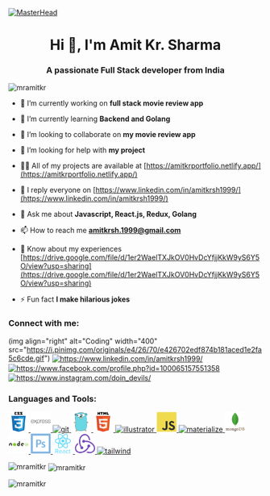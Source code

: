 [![MasterHead](https://amitkrportfolio.netlify.app/static/media/hero.2b74ae35.png)](https://github.com/MrAmitkr)


<h1 align="center">Hi 👋, I'm Amit Kr. Sharma</h1>
<h3 align="center">A passionate Full Stack developer from India</h3>

<p align="left"> <img src="https://komarev.com/ghpvc/?username=mramitkr&label=Profile%20views&color=0e75b6&style=flat" alt="mramitkr" /> </p>

- 🔭 I’m currently working on **full stack movie review app**

- 🌱 I’m currently learning **Backend and Golang**

- 👯 I’m looking to collaborate on **my movie review app**

- 🤝 I’m looking for help with **my project**

- 👨‍💻 All of my projects are available at [https://amitkrportfolio.netlify.app/](https://amitkrportfolio.netlify.app/)

- 📝 I reply everyone on [https://www.linkedin.com/in/amitkrsh1999/](https://www.linkedin.com/in/amitkrsh1999/)

- 💬 Ask me about **Javascript, React.js, Redux, Golang**

- 📫 How to reach me **amitkrsh.1999@gmail.com**

- 📄 Know about my experiences [https://drive.google.com/file/d/1er2WaelTXJkOV0HvDcYfjjKkW9yS6Y5O/view?usp=sharing](https://drive.google.com/file/d/1er2WaelTXJkOV0HvDcYfjjKkW9yS6Y5O/view?usp=sharing)

- ⚡ Fun fact **I make hilarious jokes**

<h3 align="left">Connect with me:</h3>
<p align="left">

(img align="right" alt="Coding" width="400" src="https://i.pinimg.com/originals/e4/26/70/e426702edf874b181aced1e2fa5c6cde.gif")
<a href="https://linkedin.com/in/https://www.linkedin.com/in/amitkrsh1999/" target="blank"><img align="center" src="https://raw.githubusercontent.com/rahuldkjain/github-profile-readme-generator/master/src/images/icons/Social/linked-in-alt.svg" alt="https://www.linkedin.com/in/amitkrsh1999/" height="30" width="40" /></a>
<a href="https://fb.com/https://www.facebook.com/profile.php?id=100065157551358" target="blank"><img align="center" src="https://raw.githubusercontent.com/rahuldkjain/github-profile-readme-generator/master/src/images/icons/Social/facebook.svg" alt="https://www.facebook.com/profile.php?id=100065157551358" height="30" width="40" /></a>
<a href="https://instagram.com/https://www.instagram.com/doin_devils/" target="blank"><img align="center" src="https://raw.githubusercontent.com/rahuldkjain/github-profile-readme-generator/master/src/images/icons/Social/instagram.svg" alt="https://www.instagram.com/doin_devils/" height="30" width="40" /></a>
</p>

<h3 align="left">Languages and Tools:</h3>
<p align="left"> <a href="https://www.w3schools.com/css/" target="_blank" rel="noreferrer"> <img src="https://raw.githubusercontent.com/devicons/devicon/master/icons/css3/css3-original-wordmark.svg" alt="css3" width="40" height="40"/> </a> <a href="https://expressjs.com" target="_blank" rel="noreferrer"> <img src="https://raw.githubusercontent.com/devicons/devicon/master/icons/express/express-original-wordmark.svg" alt="express" width="40" height="40"/> </a> <a href="https://git-scm.com/" target="_blank" rel="noreferrer"> <img src="https://www.vectorlogo.zone/logos/git-scm/git-scm-icon.svg" alt="git" width="40" height="40"/> </a> <a href="https://golang.org" target="_blank" rel="noreferrer"> <img src="https://raw.githubusercontent.com/devicons/devicon/master/icons/go/go-original.svg" alt="go" width="40" height="40"/> </a> <a href="https://www.w3.org/html/" target="_blank" rel="noreferrer"> <img src="https://raw.githubusercontent.com/devicons/devicon/master/icons/html5/html5-original-wordmark.svg" alt="html5" width="40" height="40"/> </a> <a href="https://www.adobe.com/in/products/illustrator.html" target="_blank" rel="noreferrer"> <img src="https://www.vectorlogo.zone/logos/adobe_illustrator/adobe_illustrator-icon.svg" alt="illustrator" width="40" height="40"/> </a> <a href="https://developer.mozilla.org/en-US/docs/Web/JavaScript" target="_blank" rel="noreferrer"> <img src="https://raw.githubusercontent.com/devicons/devicon/master/icons/javascript/javascript-original.svg" alt="javascript" width="40" height="40"/> </a> <a href="https://materializecss.com/" target="_blank" rel="noreferrer"> <img src="https://raw.githubusercontent.com/prplx/svg-logos/5585531d45d294869c4eaab4d7cf2e9c167710a9/svg/materialize.svg" alt="materialize" width="40" height="40"/> </a> <a href="https://www.mongodb.com/" target="_blank" rel="noreferrer"> <img src="https://raw.githubusercontent.com/devicons/devicon/master/icons/mongodb/mongodb-original-wordmark.svg" alt="mongodb" width="40" height="40"/> </a> <a href="https://nodejs.org" target="_blank" rel="noreferrer"> <img src="https://raw.githubusercontent.com/devicons/devicon/master/icons/nodejs/nodejs-original-wordmark.svg" alt="nodejs" width="40" height="40"/> </a> <a href="https://www.photoshop.com/en" target="_blank" rel="noreferrer"> <img src="https://raw.githubusercontent.com/devicons/devicon/master/icons/photoshop/photoshop-line.svg" alt="photoshop" width="40" height="40"/> </a> <a href="https://reactjs.org/" target="_blank" rel="noreferrer"> <img src="https://raw.githubusercontent.com/devicons/devicon/master/icons/react/react-original-wordmark.svg" alt="react" width="40" height="40"/> </a> <a href="https://redux.js.org" target="_blank" rel="noreferrer"> <img src="https://raw.githubusercontent.com/devicons/devicon/master/icons/redux/redux-original.svg" alt="redux" width="40" height="40"/> </a> <a href="https://tailwindcss.com/" target="_blank" rel="noreferrer"> <img src="https://www.vectorlogo.zone/logos/tailwindcss/tailwindcss-icon.svg" alt="tailwind" width="40" height="40"/> </a> </p>

<p><img align="left" src="https://github-readme-stats.vercel.app/api/top-langs?username=mramitkr&show_icons=true&locale=en&layout=compact" alt="mramitkr" /></p>

<p>&nbsp;<img align="center" src="https://github-readme-stats.vercel.app/api?username=mramitkr&show_icons=true&locale=en" alt="mramitkr" /></p>

<p><img align="center" src="https://github-readme-streak-stats.herokuapp.com/?user=mramitkr&" alt="mramitkr" /></p>
